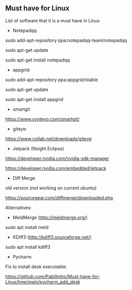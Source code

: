 ## Must have for Linux
List of software that it is a must have in Linux

- Notepadqq:

sudo add-apt-repository ppa:notepadqq-team/notepadqq

sudo apt-get update

sudo apt-get install notepadqq


- appgrid:

sudo add-apt-repository ppa:appgrid/stable

sudo apt-get update

sudo apt-get install appgrid


- smartgit

https://www.syntevo.com/smartgit/

- giteye: 

https://www.collab.net/downloads/giteye

- Jetpack (Nsight Eclipse)

https://developer.nvidia.com/nvidia-sdk-manager

https://developer.nvidia.com/embedded/jetpack

- Diff Merge

old version (not working on current ubuntu)

https://sourcegear.com/diffmerge/downloaded.php

Alternatives: 

* MeldMerge (http://meldmerge.org/)

sudo apt install meld

* KDiff3 (http://kdiff3.sourceforge.net/)

sudo apt install kdiff3

- Pycharm

Fix to install desk executable: 

https://github.com/Pablitinho/Must-have-for-Linux/tree/main/pycharm_add_desk



